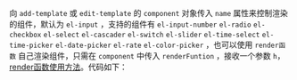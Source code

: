 向 `add-template` 或 `edit-template` 的 `component` 对象传入 `name` 属性来控制渲染的组件，默认为 `el-input` ，支持的组件有 `el-input-number` `el-radio` `el-checkbox` `el-select` `el-cascader` `el-switch` `el-slider` `el-time-select` `el-time-picker` `el-date-picker` `el-rate` `el-color-picker` ，也可以使用 `render函数` 自己渲染组件，只需在 `component` 中传入 `renderFuntion` ，接收一个参数 `h`，[render函数使用方法](https://cn.vuejs.org/v2/guide/render-function.html)。代码如下：
